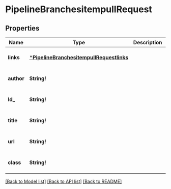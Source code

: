 # PipelineBranchesitempullRequest

## Properties
Name | Type | Description | Notes
------------ | ------------- | ------------- | -------------
**links** | [***PipelineBranchesitempullRequestlinks**](PipelineBranchesitempullRequestlinks.md) |  | [optional] [default to null]
**author** | **String!** |  | [optional] [default to null]
**Id_** | **String!** |  | [optional] [default to null]
**title** | **String!** |  | [optional] [default to null]
**url** | **String!** |  | [optional] [default to null]
**class** | **String!** |  | [optional] [default to null]

[[Back to Model list]](../README.md#documentation-for-models) [[Back to API list]](../README.md#documentation-for-api-endpoints) [[Back to README]](../README.md)


